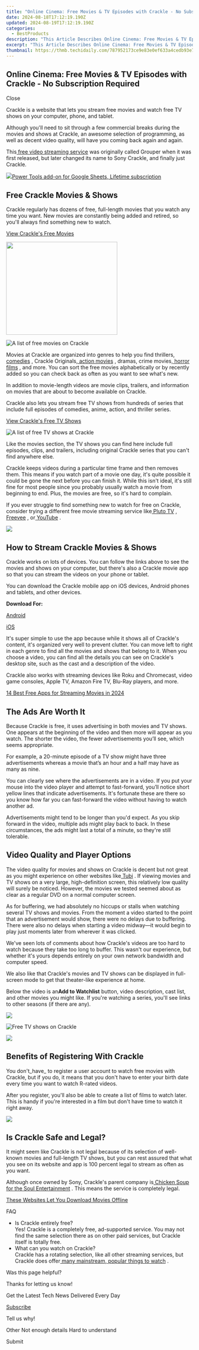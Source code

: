 ```yaml
---
title: "Online Cinema: Free Movies & TV Episodes with Crackle - No Subscription Required"
date: 2024-08-18T17:12:19.190Z
updated: 2024-08-19T17:12:19.190Z
categories:
  - BestProducts
description: "This Article Describes Online Cinema: Free Movies & TV Episodes with Crackle - No Subscription Required"
excerpt: "This Article Describes Online Cinema: Free Movies & TV Episodes with Crackle - No Subscription Required"
thumbnail: https://thmb.techidaily.com/787952173ce9e83e0ef633a4cedb93e7fb52d657c7edd0112719c795b41928ba.jpg
---
```


## Online Cinema: Free Movies & TV Episodes with Crackle - No Subscription Required

Close 

 Crackle is a website that lets you stream free movies and watch free TV shows on your computer, phone, and tablet.

 Although you'll need to sit through a few commercial breaks during the movies and shows at Crackle, an awesome selection of programming, as well as decent video quality, will have you coming back again and again.

 This[ free video streaming service](https://www.lifewire.com/watch-free-movies-online-1356647) was originally called Grouper when it was first released, but later changed its name to Sony Crackle, and finally just Crackle.

<!-- affiliate ads begin -->
<a href="https://secure.2checkout.com/order/checkout.php?PRODS=4726807&QTY=1&AFFILIATE=108875&CART=1"><img src="https://secure.avangate.com/images/merchant/c14a8df1e1b4d5297e9cb30cb34d5a00/products/copy_copy_power-tools-48.png" border="0">Power Tools add-on for Google Sheets, Lifetime subscription</a>
<!-- affiliate ads end -->
##  Free Crackle Movies & Shows 

 Crackle regularly has dozens of free, full-length movies that you watch any time you want. New movies are constantly being added and retired, so you'll always find something new to watch.

[ View Crackle's Free Movies ](https://www.crackle.com/movies) 

<!-- affiliate ads begin -->
<a href="https://boody-eco-wear.pxf.io/c/5597632/1567905/13846" target="_top" id="1567905"><img src="//a.impactradius-go.com/display-ad/13846-1567905" border="0" alt="" width="300" height="250"/></a><img height="0" width="0" src="https://imp.pxf.io/i/5597632/1567905/13846" style="position:absolute;visibility:hidden;" border="0" />
<!-- affiliate ads end -->
![A list of free movies on Crackle](https://www.lifewire.com/thmb/ZNacV2ZwLo5aFixBM1nprHZ5j8c=/1500x0/filters:no_upscale():max_bytes(150000):strip_icc():format(webp)/crackle-free-movies-8b41ebfb93d54fee968bdaf20bf851b6.png) 

 Movies at Crackle are organized into genres to help you find thrillers,[ comedies](https://www.lifewire.com/where-to-watch-free-comedy-movies-online-1357448) , Crackle Originals,[ action movies](https://www.lifewire.com/where-to-watch-free-action-movies-online-1357447) , dramas, crime movies,[ horror films](https://www.lifewire.com/where-to-watch-free-horror-movies-online-legally-1357650) , and more. You can sort the free movies alphabetically or by recently added so you can check back as often as you want to see what's new.

 In addition to movie-length videos are movie clips, trailers, and information on movies that are about to become available on Crackle.

 Crackle also lets you stream free TV shows from hundreds of series that include full episodes of comedies, anime, action, and thriller series.

[ View Crackle's Free TV Shows ](https://www.crackle.com/tv-shows) 

![A list of free TV shows at Crackle](https://www.lifewire.com/thmb/aQCNQivnlPAID4xHbNh6lA33h-w=/1500x0/filters:no_upscale():max_bytes(150000):strip_icc():format(webp)/crackle-free-tv-shows-8669ee7f2deb4a948f1f11823f3a65a6.png) 

 Like the movies section, the TV shows you can find here include full episodes, clips, and trailers, including original Crackle series that you can't find anywhere else.

 Crackle keeps videos during a particular time frame and then removes them. This means if you watch part of a movie one day, it's quite possible it could be gone the next before you can finish it. While this isn't ideal, it's still fine for most people since you probably usually watch a movie from beginning to end. Plus, the movies are free, so it's hard to complain.

 If you ever struggle to find something new to watch for free on Crackle, consider trying a different free movie streaming service like[ Pluto TV](https://www.lifewire.com/what-is-pluto-tv-4774389) ,[ Freevee](https://www.lifewire.com/what-is-amazon-freevee-7557868) , or[ YouTube](https://www.lifewire.com/youtube-s-free-streaming-movies-and-tv-shows-1357439) .

<!-- affiliate ads begin -->
<a href="https://store.nero.com/order/checkout.php?PRODS=42570605&QTY=1&AFFILIATE=108875&CART=1"><img src="http://cdnwww.nero.com/nero-com-wAssets/img/banners/2023/usbXcopy/Nero_USB_x_copy_Screen_2.png" border="0"></a>
<!-- affiliate ads end -->
##  How to Stream Crackle Movies & Shows 

 Crackle works on lots of devices. You can follow the links above to see the movies and shows on your computer, but there's also a Crackle movie app so that you can stream the videos on your phone or tablet.

 You can download the Crackle mobile app on iOS devices, Android phones and tablets, and other devices.

**Download For:** 

[ Android ](https://play.google.com/store/apps/details?id=com.gotv.crackle.handset&hl=en%5FUS) 

[ iOS ](https://apps.apple.com/us/app/crackle-movies-tv/id377951542) 

 It's super simple to use the app because while it shows all of Crackle's content, it's organized very well to prevent clutter. You can move left to right in each genre to find all the movies and shows that belong to it. When you choose a video, you can find all the details you can see on Crackle's desktop site, such as the cast and a description of the video.

 Crackle also works with streaming devices like Roku and Chromecast, video game consoles, Apple TV, Amazon Fire TV, Blu-Ray players, and more.

[  14 Best Free Apps for Streaming Movies in 2024 ](https://www.lifewire.com/free-movie-streaming-apps-1357452) 

## The Ads Are Worth It 

 Because Crackle is free, it uses advertising in both movies and TV shows. One appears at the beginning of the video and then more will appear as you watch. The shorter the video, the fewer advertisements you’ll see, which seems appropriate.

 For example, a 20-minute episode of a TV show might have three advertisements whereas a movie that’s an hour and a half may have as many as nine.

 You can clearly see where the advertisements are in a video. If you put your mouse into the video player and attempt to fast-forward, you’ll notice short yellow lines that indicate advertisements. It's fortunate these are there so you know how far you can fast-forward the video without having to watch another ad.

 Advertisements might tend to be longer than you'd expect. As you skip forward in the video, multiple ads might play back to back. In these circumstances, the ads might last a total of a minute, so they're still tolerable.

##  Video Quality and Player Options 

 The video quality for movies and shows on Crackle is decent but not great as you might experience on other websites like[ Tubi](https://www.lifewire.com/free-online-tubi-tv-1357455) . If viewing movies and TV shows on a very large, high-definition screen, this relatively low quality will surely be noticed. However, the movies we tested seemed about as clear as a regular DVD on a normal computer screen.

 As for buffering, we had absolutely no hiccups or stalls when watching several TV shows and movies. From the moment a video started to the point that an advertisement would show, there were no delays due to buffering. There were also no delays when starting a video midway—it would begin to play just moments later from wherever it was clicked.

 We've seen lots of comments about how Crackle's videos are too hard to watch because they take too long to buffer. This wasn't our experience, but whether it's yours depends entirely on your own network bandwidth and computer speed.  

 We also like that Crackle's movies and TV shows can be displayed in full-screen mode to get that theater-like experience at home.

 Below the video is an**Add to Watchlist** button, video description, cast list, and other movies you might like. If you're watching a series, you'll see links to other seasons (if there are any).

<!-- affiliate ads begin -->
<a href="https://secure.2checkout.com/order/checkout.php?PRODS=37100474&QTY=1&AFFILIATE=108875&CART=1"><img src="https://awario.com/images/pages/index/img-leads-1280@1x.avif" border="0"></a>
<!-- affiliate ads end -->
![Free TV shows on Crackle](https://www.lifewire.com/thmb/ZMvb22wCs0saWSO3NhfikOkt9qA=/1500x0/filters:no_upscale():max_bytes(150000):strip_icc():format(webp)/crackle-tv-episodes-6a16403aff584044a3434bd54c80566b.png) 

<!-- affiliate ads begin -->
<a href="https://shop.copernic.com/order/checkout.php?PRODS=41033101&QTY=1&AFFILIATE=108875&CART=1"><img src="https://secure.2checkout.com/images/merchant/8d30aa96e72440759f74bd2306c1fa3d/Copernic-2023-Affiliate-728x90-Elite.png" border="0"></a>
<!-- affiliate ads end -->
##  Benefits of Registering With Crackle 

 You don't_have_ to register a user account to watch free movies with Crackle, but if you do, it means that you don't have to enter your birth date every time you want to watch R-rated videos.

 After you register, you'll also be able to create a list of films to watch later. This is handy if you're interested in a film but don't have time to watch it right away.

<!-- affiliate ads begin -->
<a href="https://shop.mondly.com/affiliate.php?ACCOUNT=ATISTUDI&AFFILIATE=108875&PATH=https%3A%2F%2Fwww.mondly.com%3FAFFILIATE%3D108875%26RESOURCE%3D%2BBusiness%2B970x90%2B"><img src="https://secure.avangate.com/images/merchant/69c418c33ec2e1a4267fa9bb77fa1428/business-970x90.gif" border="0"></a>
<!-- affiliate ads end -->
##  Is Crackle Safe and Legal? 

 It might seem like Crackle is not legal because of its selection of well-known movies and full-length TV shows, but you can rest assured that what you see on its website and app is 100 percent legal to stream as often as you want.

 Although once owned by Sony, Crackle's parent company is[ Chicken Soup for the Soul Entertainment](https://cssentertainment.com/) . This means the service is completely legal.

[  These Websites Let You Download Movies Offline ](https://www.lifewire.com/download-free-movies-online-1356637) 

 FAQ

* Is Crackle entirely free?  
 Yes! Crackle is a completely free, ad-supported service. You may not find the same selection there as on other paid services, but Crackle itself is totally free.
* What can you watch on Crackle?  
 Crackle has a rotating selection, like all other streaming services, but Crackle does offer[ many mainstream, popular things to watch](https://reelgood.com/source/crackle) .

Was this page helpful?

Thanks for letting us know!

 Get the Latest Tech News Delivered Every Day

[ Subscribe ](https://www.lifewire.com/#) 

Tell us why!

 Other  Not enough details  Hard to understand 

 Submit 

<ins class="adsbygoogle"
     style="display:block"
     data-ad-format="autorelaxed"
     data-ad-client="ca-pub-7571918770474297"
     data-ad-slot="1223367746"></ins>



<ins class="adsbygoogle"
     style="display:block"
     data-ad-client="ca-pub-7571918770474297"
     data-ad-slot="8358498916"
     data-ad-format="auto"
     data-full-width-responsive="true"></ins>


